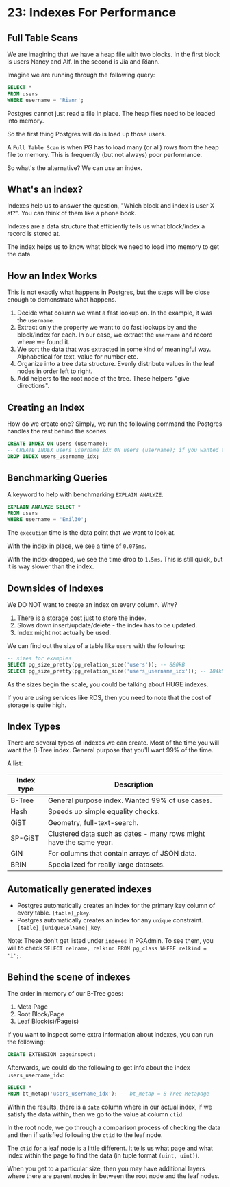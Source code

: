 # 23: Indexes For Performance

## Full Table Scans

We are imagining that we have a heap file with two blocks. In the first block is users Nancy and Alf. In the second is Jia and Riann.

Imagine we are running through the following query:

```sql
SELECT *
FROM users
WHERE username = 'Riann';
```

Postgres cannot just read a file in place. The heap files need to be loaded into memory.

So the first thing Postgres will do is load up those users.

A `Full Table Scan` is when PG has to load many (or all) rows from the heap file to memory. This is frequently (but not always) poor performance.

So what's the alternative? We can use an index.

## What's an index?

Indexes help us to answer the question, "Which block and index is user X at?". You can think of them like a phone book.

Indexes are a data structure that efficiently tells us what block/index a record is stored at.

The index helps us to know what block we need to load into memory to get the data.

## How an Index Works

This is not exactly what happens in Postgres, but the steps will be close enough to demonstrate what happens.

1. Decide what column we want a fast lookup on. In the example, it was the `username`.
2. Extract only the property we want to do fast lookups by and the block/index for each. In our case, we extract the `username` and record where we found it.
3. We sort the data that was extracted in some kind of meaningful way. Alphabetical for text, value for number etc.
4. Organize into a tree data structure. Evenly distribute values in the leaf nodes in order left to right.
5. Add helpers to the root node of the tree. These helpers "give directions".

## Creating an Index

How do we create one? Simply, we run the following command the Postgres handles the rest behind the scenes.

```sql
CREATE INDEX ON users (username);
-- CREATE INDEX users_username_idx ON users (username); if you wanted to name it yourself
DROP INDEX users_username_idx;
```

## Benchmarking Queries

A keyword to help with benchmarking `EXPLAIN ANALYZE`.

```sql
EXPLAIN ANALYZE SELECT *
FROM users
WHERE username = 'Emil30';
```

The `execution` time is the data point that we want to look at.

With the index in place, we see a time of `0.075ms`.

With the index dropped, we see the time drop to `1.5ms`. This is still quick, but it is way slower than the index.

## Downsides of Indexes

We DO NOT want to create an index on every column. Why?

1. There is a storage cost just to store the index.
2. Slows down insert/update/delete - the index has to be updated.
3. Index might not actually be used.

We can find out the size of a table like `users` with the following:

```sql
-- sizes for examples
SELECT pg_size_pretty(pg_relation_size('users')); -- 880kB
SELECT pg_size_pretty(pg_relation_size('users_username_idx')); -- 184kB
```

As the sizes begin the scale, you could be talking about HUGE indexes.

If you are using services like RDS, then you need to note that the cost of storage is quite high.

## Index Types

There are several types of indexes we can create. Most of the time you will want the B-Tree index. General purpose that you'll want 99% of the time.

A list:

| Index type | Description                                                        |
| ---------- | ------------------------------------------------------------------ |
| B-Tree     | General purpose index. Wanted 99% of use cases.                    |
| Hash       | Speeds up simple equality checks.                                  |
| GiST       | Geometry, full-text-search.                                        |
| SP-GiST    | Clustered data such as dates - many rows might have the same year. |
| GIN        | For columns that contain arrays of JSON data.                      |
| BRIN       | Specialized for really large datasets.                             |

## Automatically generated indexes

- Postgres automatically creates an index for the primary key column of every table. `[table]_pkey`.
- Postgres automatically creates an index for any `unique` constraint. `[table]_[uniqueColName]_key`.

Note: These don't get listed under `indexes` in PGAdmin. To see them, you will to check `SELECT relname, relkind FROM pg_class WHERE relkind = 'i';`.

## Behind the scene of indexes

The order in memory of our B-Tree goes:

1. Meta Page
2. Root Block/Page
3. Leaf Block(s)/Page(s)

If you want to inspect some extra information about indexes, you can run the following:

```sql
CREATE EXTENSION pageinspect;
```

Afterwards, we could do the following to get info about the index `users_username_idx`:

```sql
SELECT *
FROM bt_metap('users_username_idx'); -- bt_metap = B-Tree Metapage
```

Within the results, there is a `data` column where in our actual index, if we satisfy the data within, then we go to the value at column `ctid`.

In the root node, we go through a comparison process of checking the data and then if satisfied following the `ctid` to the leaf node.

The `ctid` for a leaf node is a little different. It tells us what page and what index within the page to find the data (in tuple format `(uint, uint)`).

When you get to a particular size, then you may have additional layers where there are parent nodes in between the root node and the leaf nodes.
